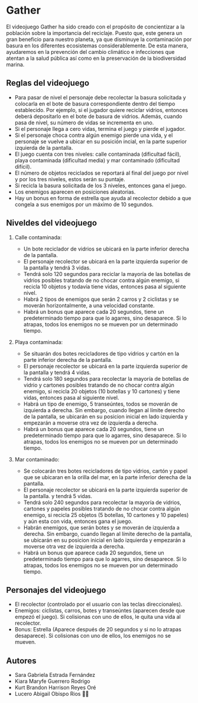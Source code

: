 # Gather
El videojuego Gather ha sido creado con el propósito de concientizar a la población sobre la importancia del reciclaje. Puesto que, este genera un gran beneficio para nuestro planeta, ya que disminuye la contaminación por basura en los diferentes ecosistemas considerablemente. De esta manera, ayudaremos en la prevención del cambio climático e infecciones que atentan a la salud pública así como en la preservación de la biodiversidad marina.

## Reglas del videojuego
-	Para pasar de nivel el personaje debe recolectar la basura solicitada y colocarla en el bote de basura correspondiente dentro del tiempo establecido. Por ejemplo, si el jugador quiere reciclar vidrios, entonces deberá depositarlo en el bote de basura de vidrios. Además, cuando pasa de nivel, su número de vidas se incrementa en uno.
-	Si el personaje llega a cero vidas, termina el juego y pierde el jugador.
-	Si el personaje choca contra algún enemigo pierde una vida, y el personaje se vuelve a ubicar en su posición incial, en la parte superior izquierda de la pantalla.
-	El juego cuenta con tres niveles: calle contaminada (dificultad fácil), playa contaminada (dificultad media) y mar contaminado (dificultad difícil).
-	El número de objetos reciclados se reportará al final del juego por nivel y por los tres niveles, estos serán su puntaje.
-	Si recicla la basura solicitada de los 3 niveles, entonces gana el juego.
-	Los enemigos aparecen en posiciones aleatorias.
-	Hay un bonus en forma de estrella que ayuda al recolector debido a que congela a sus enemigos por un máximo de 10 segundos.

## Niveldes del videojuego

1.	Calle contaminada: 
    -	Un bote reciclador de vidrios se ubicará en la parte inferior derecha de la pantalla.
    -	El personaje recolector se ubicará en la parte izquierda superior de la pantalla y tendrá 3 vidas. 
    -	Tendrá solo 120 segundos para reciclar la mayoría de las botellas de vidrios posibles tratando de no chocar contra algún enemigo, si recicla 10 objetos y 
      todavía tiene vidas, entonces pasa al siguiente nivel.
    -	Habrá 2 tipos de enemigos que serán 2 carros y 2 ciclistas y se moverán horizontalmente, a una velocidad constante.
    -	Habrá un bonus que aparece cada 20 segundos, tiene un predeterminado tiempo para que lo agarres, sino desaparece. Si lo atrapas, todos los enemigos no se mueven 
      por un determinado tiempo.

2.	Playa contaminada:
    -	Se situarán dos botes recicladores de tipo vidrios y cartón en la parte inferior derecha de la pantalla.
    -	El personaje recolector se ubicará en la parte izquierda superior de la pantalla y tendrá 4 vidas.
    -	Tendrá solo 180 segundos para recolectar la mayoría de botellas de vidrio y cartones posibles tratando de no chocar contra algún enemigo, si recicla  20 objetos
      (10 botellas y 10 cartones) y tiene vidas, entonces pasa al siguiente nivel.
    -	Habrá un tipo de enemigo, 5 transeúntes, todos se moverán de izquierda a derecha. Sin embargo, cuando llegan al límite derecho de la pantalla, se ubicarán en 
      su posicion inicial en lado izquierda y empezarán a moverse otra vez de izquierda a derecha.
    -	Habrá un bonus que aparece cada 20 segundos, tiene un predeterminado tiempo para que lo agarres, sino desaparece. Si lo atrapas, todos los enemigos no se mueven 
      por un determinado tiempo.

3.	Mar contaminado:
    -	Se colocarán tres botes recicladores de tipo vidrios, cartón y papel que se ubicaran en la orilla del mar, en la parte inferior derecha de la pantalla.
    -	El personaje recolector se ubicará en la parte izquierda superior de la pantalla.  y tendrá 5 vidas.
    -	Tendrá solo 240 segundos para recolectar la mayoría de vidrios, cartones y papeles posibles tratando de no chocar contra algún enemigo, si recicla 25 objetos 
      (5 botellas, 10 cartones y 10 papeles) y aún esta con vida, entonces gana el juego.
    -	Habrán enemigos, que serán botes y se moverán de izquierda a derecha. Sin embargo, cuando llegan al límite derecho de la pantalla, se ubicarán en su posicion
      inicial en lado izquierda y empezarán a moverse otra vez de izquierda a derecha.
    -	Habrá un bonus que aparece cada 20 segundos, tiene un predeterminado tiempo para que lo agarres, sino desaparece. Si lo atrapas, todos los enemigos no se mueven 
      por un determinado tiempo.

## Personajes del videojuego
-	El recolector (controlado por el usuario con las teclas direccionales).
-	Enemigos: ciclistas, carros, botes y transeúntes (aparecen desde que empezó el juego). Si colisionas con uno de ellos, le quita una vida al recolector.
-	Bonus: Estrella (Aparece después de 20 segundos y si no lo atrapas desaparece). Si colisionas con uno de ellos, los enemigos no se mueven.


## Autores
- Sara Gabriela Estrada Fernández
- Kiara Maryfe Guerrero Rodrigo
- Kurt Brandon Harrison Reyes Oré
- Lucero Abigail Obispo Rios 🙋🏻

